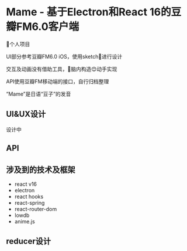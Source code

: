 # Mame - 基于Electron和React 16的豆瓣FM6.0客户端

👤个人项目

UI部分参考豆瓣FM6.0 iOS，使用sketch💎进行设计

交互及动画没有借助工具，🧠脑内构造😊动手实现

API使用豆瓣FM移动端的接口，自行归档整理

“Mame”是日语“豆子”的发音

## UI&UX设计

设计中

## API

## 涉及到的技术及框架

- react v16
- electron
- react hooks
- react-spring
- react-router-dom
- lowdb
- anime.js

## reducer设计
